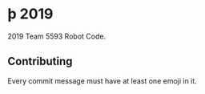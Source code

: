 # þ 2019

2019 Team 5593 Robot Code.

## Contributing
Every commit message must have at least one emoji in it.
